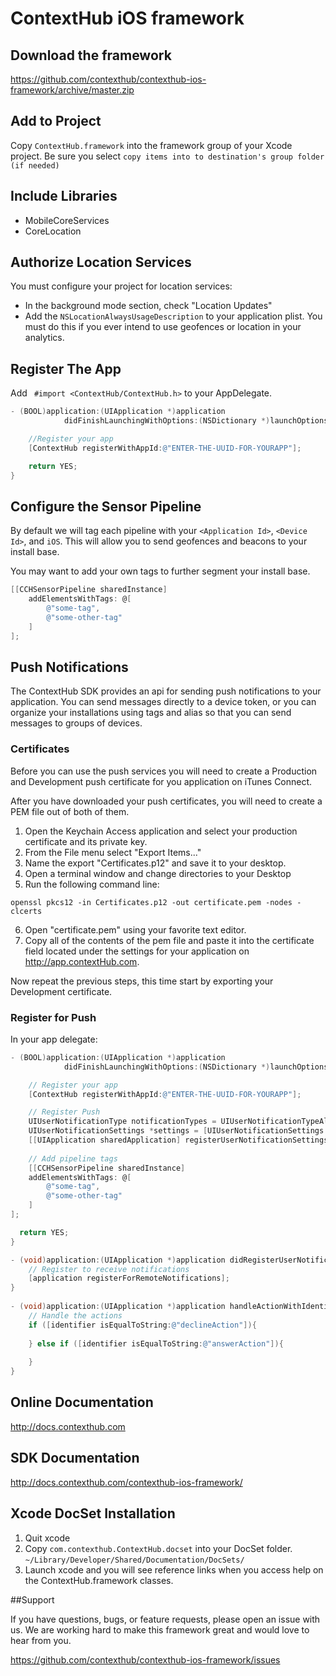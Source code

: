 ContextHub iOS framework
=============

## Download the framework

https://github.com/contexthub/contexthub-ios-framework/archive/master.zip

## Add to Project

Copy `ContextHub.framework` into the framework group of your Xcode project.
Be sure you select `copy items into to destination's group folder (if needed)`
 
## Include Libraries

- MobileCoreServices
- CoreLocation

## Authorize Location Services

You must configure your project for location services:

- In the background mode section, check "Location Updates"
- Add the `NSLocationAlwaysUsageDescription` to your application plist.  You must do this if you ever intend to use geofences or location in your analytics.

## Register The App

Add ` #import <ContextHub/ContextHub.h>` to your AppDelegate.


```objective-c
- (BOOL)application:(UIApplication *)application 
			didFinishLaunchingWithOptions:(NSDictionary *)launchOptions {

    //Register your app
    [ContextHub registerWithAppId:@"ENTER-THE-UUID-FOR-YOURAPP"];

    return YES;
}

```

## Configure the Sensor Pipeline

By default we will tag each pipeline with your `<Application Id>`, `<Device Id>`, and `iOS`. This will allow you to send geofences and beacons to your install base.

You may want to add your own tags to further segment your install base.

```objective-c
[[CCHSensorPipeline sharedInstance] 
    addElementsWithTags: @[
        @"some-tag", 
        @"some-other-tag"
    ]
];
```

## Push Notifications

The ContextHub SDK provides an api for sending push notifications to your application.  You can send messages directly to a device token, or you can organize your installations using tags and alias so that you can send messages to groups of devices.

### Certificates

Before you can use the push services you will need to create a Production and Development push certificate for you application on iTunes Connect.

After you have downloaded your push certificates, you will need to create a PEM file out of both of them.  

1. Open the Keychain Access application and select your production certificate and its private key.
2. From the File menu select "Export Items..."
3. Name the export "Certificates.p12" and save it to your desktop.
4. Open a terminal window and change directories to your Desktop
5. Run the following command line:

```
openssl pkcs12 -in Certificates.p12 -out certificate.pem -nodes -clcerts
```

6. Open "certificate.pem" using your favorite text editor.
7. Copy all of the contents of the pem file and paste it into the certificate field located under the settings for your application on http://app.contextHub.com.

Now repeat the previous steps, this time start by exporting your Development certificate.

### Register for Push

In your app delegate:

``` objective-c
- (BOOL)application:(UIApplication *)application 
			didFinishLaunchingWithOptions:(NSDictionary *)launchOptions {

    // Register your app
    [ContextHub registerWithAppId:@"ENTER-THE-UUID-FOR-YOURAPP"];

    // Register Push
    UIUserNotificationType notificationTypes = UIUserNotificationTypeAlert | UIUserNotificationTypeBadge | UIUserNotificationTypeSound;
    UIUserNotificationSettings *settings = [UIUserNotificationSettings settingsForTypes:notificationTypes categories:nil];
    [[UIApplication sharedApplication] registerUserNotificationSettings:settings];
    
    // Add pipeline tags
    [[CCHSensorPipeline sharedInstance] 
    addElementsWithTags: @[
        @"some-tag", 
        @"some-other-tag"
    ]
];

  return YES;
}

- (void)application:(UIApplication *)application didRegisterUserNotificationSettings:(UIUserNotificationSettings *)notificationSettings {
    // Register to receive notifications
    [application registerForRemoteNotifications];
}
 
- (void)application:(UIApplication *)application handleActionWithIdentifier:(NSString *)identifier forRemoteNotification:(NSDictionary *)userInfo completionHandler:(void(^)())completionHandler {
    // Handle the actions
    if ([identifier isEqualToString:@"declineAction"]){
    
    } else if ([identifier isEqualToString:@"answerAction"]){
    
    }
}
```

## Online Documentation

http://docs.contexthub.com

## SDK Documentation

http://docs.contexthub.com/contexthub-ios-framework/

## Xcode DocSet Installation

1. Quit xcode
2. Copy `com.contexthub.ContextHub.docset` into your DocSet folder.  `~/Library/Developer/Shared/Documentation/DocSets/`
3. Launch xcode and you will see reference links when you access help on the ContextHub.framework classes.

##Support

If you have questions, bugs, or feature requests, please open an issue with us.  We are working hard to make this framework great and would love to hear from you.

https://github.com/contexthub/contexthub-ios-framework/issues
